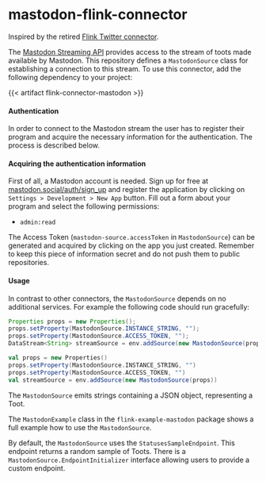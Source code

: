 # mastodon-flink-connector

Inspired by the retired [Flink Twitter connector](https://github.com/apache/flink/commit/4962689cecc57dc93b4298e35685d238a2472576#diff-a9a12d92e7b1aeb7c2ebde08f25687dfb9445538cf801c9da9b7737f4265a14e).

The [Mastodon Streaming API](https://docs.joinmastodon.org/methods/streaming/) provides access to the stream of toots made available by Mastodon.
This repository defines a `MastodonSource` class for establishing a connection to this stream.
To use this connector, add the following dependency to your project:

{{< artifact flink-connector-mastodon >}}

#### Authentication

In order to connect to the Mastodon stream the user has to register their program and acquire the necessary information for the authentication. The process is described below.

#### Acquiring the authentication information

First of all, a Mastodon account is needed. Sign up for free at [mastodon.social/auth/sign_up](https://mastodon.social/auth/sign_up)
and register the application by
clicking on `Settings > Development > New App` button. Fill out a form about your program and select the following permissions:

- `admin:read`

The Access Token (`mastodon-source.accessToken` in `MastodonSource`) can be generated and acquired by clicking on the app you just created.
Remember to keep this piece of information secret and do not push them to public repositories.

#### Usage

In contrast to other connectors, the `MastodonSource` depends on no additional services. For example the following code should run gracefully:

```java
Properties props = new Properties();
props.setProperty(MastodonSource.INSTANCE_STRING, "");
props.setProperty(MastodonSource.ACCESS_TOKEN, "");
DataStream<String> streamSource = env.addSource(new MastodonSource(props));
```

```scala
val props = new Properties()
props.setProperty(MastodonSource.INSTANCE_STRING, "")
props.setProperty(MastodonSource.ACCESS_TOKEN, "")
val streamSource = env.addSource(new MastodonSource(props))
```

The `MastodonSource` emits strings containing a JSON object, representing a Toot.

The `MastodonExample` class in the `flink-example-mastodon` package shows a full example how to use the `MastodonSource`.

By default, the `MastodonSource` uses the `StatusesSampleEndpoint`. This endpoint returns a random sample of Toots.
There is a `MastodonSource.EndpointInitializer` interface allowing users to provide a custom endpoint.
